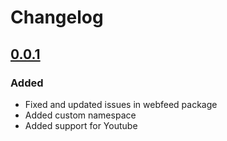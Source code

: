 # Changelog

## [0.0.1](https://pub.dartlang.org/packages/webfeed_advanced/versions/0.0.1)
### Added
- Fixed and updated issues in webfeed package
- Added custom namespace
- Added support for Youtube
